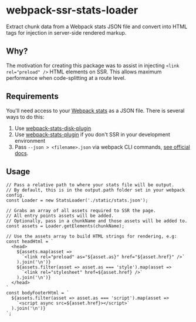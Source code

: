 # webpack-ssr-stats-loader

Extract chunk data from a Webpack stats JSON file and convert into HTML tags for injection in server-side rendered markup.

## Why?

The motivation for creating this package was to assist in injecting `<link rel="preload" />` HTML elements on SSR. This allows maximum performance when code-splitting at a route level.

## Requirements

You'll need access to your [Webpack stats](https://webpack.js.org/api/stats/) as a JSON file. There is several ways to do this:
1. Use [webpack-stats-disk-plugin](https://github.com/fender/webpack-stats-disk-plugin)
1. Use [webpack-stats-plugin](https://github.com/FormidableLabs/webpack-stats-plugin) if you don't SSR in your development environment
1. Pass `--json > <filename>.json` via webpack CLI commands, [see official docs](https://webpack.js.org/api/stats/).

## Usage

```es6
// Pass a relative path to where your stats file will be output.
// By default, this is in the output.path folder set in your webpack config.
const Loader = new StatsLoader('./static/stats.json');

// Grabs an array of all assets required to SSR the page.
// All entry points assets will be added.
// Optionally, pass in a chunkName and those assets will be added to.
const assets = Loader.getElements(chunkName);

// Use the assets array to build HTML strings for rendering, e.g:
const headHtml = `
  <head>
    ${assets.map(asset =>
      `<link rel="preload" as="${asset.as}" href="${asset.href}" />`
    ).join('\n')}
    ${assets.filter(asset => asset.as === 'style').map(asset =>
      `<link rel="stylesheet" href=${asset.href} />`
    ).join('\n')}
  </head>
`
const bodyFooterHtml = `
  ${assets.filter(asset => asset.as === 'script').map(asset =>
    `<script async src=${asset.href}></script>`
  ).join('\n')}
`;

```

